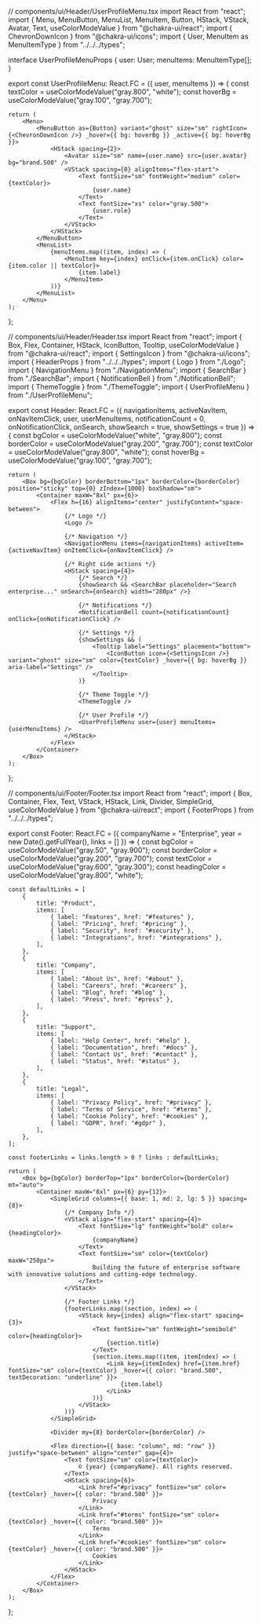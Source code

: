 // components/ui/Header/UserProfileMenu.tsx
import React from "react";
import { Menu, MenuButton, MenuList, MenuItem, Button, HStack, VStack, Avatar, Text, useColorModeValue } from "@chakra-ui/react";
import { ChevronDownIcon } from "@chakra-ui/icons";
import { User, MenuItem as MenuItemType } from "../../../types";

interface UserProfileMenuProps {
    user: User;
    menuItems: MenuItemType[];
}

export const UserProfileMenu: React.FC<UserProfileMenuProps> = ({ user, menuItems }) => {
    const textColor = useColorModeValue("gray.800", "white");
    const hoverBg = useColorModeValue("gray.100", "gray.700");

    return (
        <Menu>
            <MenuButton as={Button} variant="ghost" size="sm" rightIcon={<ChevronDownIcon />} _hover={{ bg: hoverBg }} _active={{ bg: hoverBg }}>
                <HStack spacing={2}>
                    <Avatar size="sm" name={user.name} src={user.avatar} bg="brand.500" />
                    <VStack spacing={0} alignItems="flex-start">
                        <Text fontSize="sm" fontWeight="medium" color={textColor}>
                            {user.name}
                        </Text>
                        <Text fontSize="xs" color="gray.500">
                            {user.role}
                        </Text>
                    </VStack>
                </HStack>
            </MenuButton>
            <MenuList>
                {menuItems.map((item, index) => (
                    <MenuItem key={index} onClick={item.onClick} color={item.color || textColor}>
                        {item.label}
                    </MenuItem>
                ))}
            </MenuList>
        </Menu>
    );
};

// components/ui/Header/Header.tsx
import React from "react";
import { Box, Flex, Container, HStack, IconButton, Tooltip, useColorModeValue } from "@chakra-ui/react";
import { SettingsIcon } from "@chakra-ui/icons";
import { HeaderProps } from "../../../types";
import { Logo } from "./Logo";
import { NavigationMenu } from "./NavigationMenu";
import { SearchBar } from "./SearchBar";
import { NotificationBell } from "./NotificationBell";
import { ThemeToggle } from "./ThemeToggle";
import { UserProfileMenu } from "./UserProfileMenu";

export const Header: React.FC<HeaderProps> = ({ navigationItems, activeNavItem, onNavItemClick, user, userMenuItems, notificationCount = 0, onNotificationClick, onSearch, showSearch = true, showSettings = true }) => {
    const bgColor = useColorModeValue("white", "gray.800");
    const borderColor = useColorModeValue("gray.200", "gray.700");
    const textColor = useColorModeValue("gray.800", "white");
    const hoverBg = useColorModeValue("gray.100", "gray.700");

    return (
        <Box bg={bgColor} borderBottom="1px" borderColor={borderColor} position="sticky" top={0} zIndex={1000} boxShadow="sm">
            <Container maxW="8xl" px={6}>
                <Flex h={16} alignItems="center" justifyContent="space-between">
                    {/* Logo */}
                    <Logo />

                    {/* Navigation */}
                    <NavigationMenu items={navigationItems} activeItem={activeNavItem} onItemClick={onNavItemClick} />

                    {/* Right side actions */}
                    <HStack spacing={4}>
                        {/* Search */}
                        {showSearch && <SearchBar placeholder="Search enterprise..." onSearch={onSearch} width="280px" />}

                        {/* Notifications */}
                        <NotificationBell count={notificationCount} onClick={onNotificationClick} />

                        {/* Settings */}
                        {showSettings && (
                            <Tooltip label="Settings" placement="bottom">
                                <IconButton icon={<SettingsIcon />} variant="ghost" size="sm" color={textColor} _hover={{ bg: hoverBg }} aria-label="Settings" />
                            </Tooltip>
                        )}

                        {/* Theme Toggle */}
                        <ThemeToggle />

                        {/* User Profile */}
                        <UserProfileMenu user={user} menuItems={userMenuItems} />
                    </HStack>
                </Flex>
            </Container>
        </Box>
    );
};

// components/ui/Footer/Footer.tsx
import React from "react";
import { Box, Container, Flex, Text, VStack, HStack, Link, Divider, SimpleGrid, useColorModeValue } from "@chakra-ui/react";
import { FooterProps } from "../../../types";

export const Footer: React.FC<FooterProps> = ({ companyName = "Enterprise", year = new Date().getFullYear(), links = [] }) => {
    const bgColor = useColorModeValue("gray.50", "gray.900");
    const borderColor = useColorModeValue("gray.200", "gray.700");
    const textColor = useColorModeValue("gray.600", "gray.300");
    const headingColor = useColorModeValue("gray.800", "white");

    const defaultLinks = [
        {
            title: "Product",
            items: [
                { label: "Features", href: "#features" },
                { label: "Pricing", href: "#pricing" },
                { label: "Security", href: "#security" },
                { label: "Integrations", href: "#integrations" },
            ],
        },
        {
            title: "Company",
            items: [
                { label: "About Us", href: "#about" },
                { label: "Careers", href: "#careers" },
                { label: "Blog", href: "#blog" },
                { label: "Press", href: "#press" },
            ],
        },
        {
            title: "Support",
            items: [
                { label: "Help Center", href: "#help" },
                { label: "Documentation", href: "#docs" },
                { label: "Contact Us", href: "#contact" },
                { label: "Status", href: "#status" },
            ],
        },
        {
            title: "Legal",
            items: [
                { label: "Privacy Policy", href: "#privacy" },
                { label: "Terms of Service", href: "#terms" },
                { label: "Cookie Policy", href: "#cookies" },
                { label: "GDPR", href: "#gdpr" },
            ],
        },
    ];

    const footerLinks = links.length > 0 ? links : defaultLinks;

    return (
        <Box bg={bgColor} borderTop="1px" borderColor={borderColor} mt="auto">
            <Container maxW="8xl" px={6} py={12}>
                <SimpleGrid columns={{ base: 1, md: 2, lg: 5 }} spacing={8}>
                    {/* Company Info */}
                    <VStack align="flex-start" spacing={4}>
                        <Text fontSize="lg" fontWeight="bold" color={headingColor}>
                            {companyName}
                        </Text>
                        <Text fontSize="sm" color={textColor} maxW="250px">
                            Building the future of enterprise software with innovative solutions and cutting-edge technology.
                        </Text>
                    </VStack>

                    {/* Footer Links */}
                    {footerLinks.map((section, index) => (
                        <VStack key={index} align="flex-start" spacing={3}>
                            <Text fontSize="sm" fontWeight="semibold" color={headingColor}>
                                {section.title}
                            </Text>
                            {section.items.map((item, itemIndex) => (
                                <Link key={itemIndex} href={item.href} fontSize="sm" color={textColor} _hover={{ color: "brand.500", textDecoration: "underline" }}>
                                    {item.label}
                                </Link>
                            ))}
                        </VStack>
                    ))}
                </SimpleGrid>

                <Divider my={8} borderColor={borderColor} />

                <Flex direction={{ base: "column", md: "row" }} justify="space-between" align="center" gap={4}>
                    <Text fontSize="sm" color={textColor}>
                        © {year} {companyName}. All rights reserved.
                    </Text>
                    <HStack spacing={6}>
                        <Link href="#privacy" fontSize="sm" color={textColor} _hover={{ color: "brand.500" }}>
                            Privacy
                        </Link>
                        <Link href="#terms" fontSize="sm" color={textColor} _hover={{ color: "brand.500" }}>
                            Terms
                        </Link>
                        <Link href="#cookies" fontSize="sm" color={textColor} _hover={{ color: "brand.500" }}>
                            Cookies
                        </Link>
                    </HStack>
                </Flex>
            </Container>
        </Box>
    );
};

